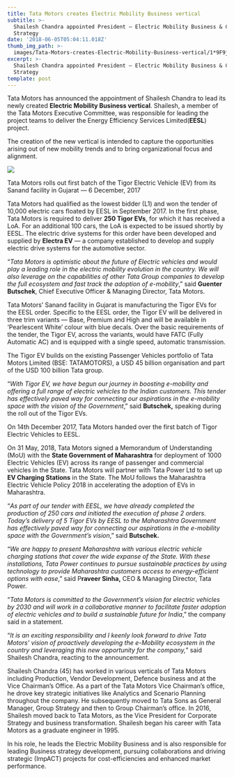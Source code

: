 ```yaml
---
title: Tata Motors creates Electric Mobility Business vertical
subtitle: >-
  Shailesh Chandra appointed President — Electric Mobility Business & Corporate
  Strategy
date: '2018-06-05T05:04:11.018Z'
thumb_img_path: >-
  images/Tata-Motors-creates-Electric-Mobility-Business-vertical/1*9F9jw7S8MPhcS7AjKaWNZg.jpeg
excerpt: >-
  Shailesh Chandra appointed President — Electric Mobility Business & Corporate
  Strategy
template: post
---
```

Tata Motors has announced the appointment of Shailesh Chandra to lead its newly created **Electric Mobility Business vertical**. Shailesh, a member of the Tata Motors Executive Committee, was responsible for leading the project teams to deliver the Energy Efficiency Services Limited(**EESL**) project.

The creation of the new vertical is intended to capture the opportunities arising out of new mobility trends and to bring organizational focus and alignment.

![](/images/Tata-Motors-creates-Electric-Mobility-Business-vertical/1*9F9jw7S8MPhcS7AjKaWNZg.jpeg)

<figcaption>Tata Motors rolls out first batch of the Tigor Electric Vehicle (EV) from its Sanand facility in Gujarat — 6 December, 2017</figcaption>

Tata Motors had qualified as the lowest bidder (L1) and won the tender of 10,000 electric cars floated by EESL in September 2017. In the first phase, Tata Motors is required to deliver **250 Tigor EVs**, for which it has received a LoA. For an additional 100 cars, the LoA is expected to be issued shortly by EESL. The electric drive systems for this order have been developed and supplied by **Electra EV** — a company established to develop and supply electric drive systems for the automotive sector.

“*Tata Motors is optimistic about the future of Electric vehicles and would play a leading role in the electric mobility evolution in the country. We will also leverage on the capabilities of other Tata Group companies to develop the full ecosystem and fast track the adoption of e-mobility*,” said **Guenter Butschek**, Chief Executive Officer & Managing Director, Tata Motors.

Tata Motors’ Sanand facility in Gujarat is manufacturing the Tigor EVs for the EESL order. Specific to the EESL order, the Tigor EV will be delivered in three trim variants — Base, Premium and High and will be available in ‘Pearlescent White’ colour with blue decals. Over the basic requirements of the tender, the Tigor EV, across the variants, would have FATC (Fully Automatic AC) and is equipped with a single speed, automatic transmission.

The Tigor EV builds on the existing Passenger Vehicles portfolio of Tata Motors Limited (BSE: TATAMOTORS), a USD 45 billion organisation and part of the USD 100 billion Tata group.

“*With Tigor EV, we have begun our journey in boosting e-mobility and offering a full range of electric vehicles to the Indian customers. This tender has effectively paved way for connecting our aspirations in the e-mobility space with the vision of the Government*,” said **Butschek,** speaking during the roll out of the Tigor EVs.

On 14th December 2017, Tata Motors handed over the first batch of Tigor Electric Vehicles to EESL.

On 31 May, 2018, Tata Motors signed a Memorandum of Understanding (MoU) with the **State Government of Maharashtra** for deployment of 1000 Electric Vehicles (EV) across its range of passenger and commercial vehicles in the State. Tata Motors will partner with Tata Power Ltd to set up **EV Charging Stations** in the State. The MoU follows the Maharashtra Electric Vehicle Policy 2018 in accelerating the adoption of EVs in Maharashtra.

“*As part of our tender with EESL, we have already completed the production of 250 cars and initiated the execution of phase 2 orders. Today’s delivery of 5 Tigor EVs by EESL to the Maharashtra Government has effectively paved way for connecting our aspirations in the e-mobility space with the Government’s vision*,” said **Butschek.**

“*We are happy to present Maharashtra with various electric vehicle charging stations that cover the wide expanse of the State. With these installations, Tata Power continues to pursue sustainable practices by using technology to provide Maharashtra customers access to energy-efficient options with ease*,” said P**raveer Sinha,** CEO & Managing Director, Tata Power.

“*Tata Motors is committed to the Government’s vision for electric vehicles by 2030 and will work in a collaborative manner to facilitate faster adoption of electric vehicles and to build a sustainable future for India*,” the company said in a statement.

“*It is an exciting responsibility and I keenly look forward to drive Tata Motors’ vision of proactively developing the e-Mobility ecosystem in the country and leveraging this new opportunity for the company,*” said Shailesh Chandra, reacting to the announcement.

Shailesh Chandra (45) has worked in various verticals of Tata Motors including Production, Vendor Development, Defence business and at the Vice Chairman’s Office. As a part of the Tata Motors Vice Chairman’s office, he drove key strategic initiatives like Analytics and Scenario Planning throughout the company. He subsequently moved to Tata Sons as General Manager, Group Strategy and then to Group Chairman’s office. In 2016, Shailesh moved back to Tata Motors, as the Vice President for Corporate Strategy and business transformation. Shailesh began his career with Tata Motors as a graduate engineer in 1995.

In his role, he leads the Electric Mobility Business and is also responsible for leading Business strategy development, pursuing collaborations and driving strategic (ImpACT) projects for cost-efficiencies and enhanced market performance.
